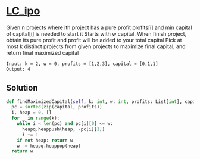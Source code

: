 # [LC_ipo](https://leetcode.com/problems/ipo)

Given n projects where ith project has a pure profit profits[i] and min capital of capital[i] is needed to start it
Starts with w capital. When finish project, obtain its pure profit and profit will be added to your total capital
Pick at most k distinct projects from given projects to maximize final capital, and return final maximized capital

```txt
Input: k = 2, w = 0, profits = [1,2,3], capital = [0,1,1]
Output: 4
```

## Solution

```py
def findMaximizedCapital(self, k: int, w: int, profits: List[int], capital: List[int]) -> int:
  pc = sorted(zip(capital, profits))
  i, heap = 0, []
  for _ in range(k):
    while i < len(pc) and pc[i][0] <= w:
      heapq.heappush(heap, -pc[i][1])
      i += 1
    if not heap: return w
    w -= heapq.heappop(heap)
  return w
```
